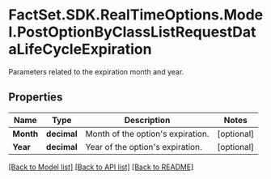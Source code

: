 # FactSet.SDK.RealTimeOptions.Model.PostOptionByClassListRequestDataLifeCycleExpiration
Parameters related to the expiration month and year.

## Properties

Name | Type | Description | Notes
------------ | ------------- | ------------- | -------------
**Month** | **decimal** | Month of the option&#39;s expiration. | [optional] 
**Year** | **decimal** | Year of the option&#39;s expiration. | [optional] 

[[Back to Model list]](../README.md#documentation-for-models) [[Back to API list]](../README.md#documentation-for-api-endpoints) [[Back to README]](../README.md)

